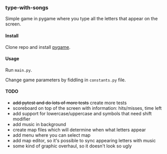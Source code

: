 ### type-with-songs

Simple game in pygame where you type all the letters that appear on the screen.

#### Install

Clone repo and install [pygame](https://www.pygame.org/wiki/GettingStarted).

#### Usage

Run `main.py`.

Change game parameters by fiddling in `constants.py` file.

#### TODO

* ~~add pytest and do lots of more tests~~ create more tests
* scoreboard on top of the screen with information: hits/misses, time left
* add support for lowercase/uppercase and symbols that need shift modifier
* add music in background
* create map files which will determine when what letters appear
* add menu where you can select map
* add map editor, so it's possible to sync appearing letters with music
* some kind of graphic overhaul, so it doesn't look so ugly
